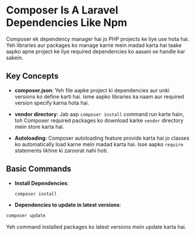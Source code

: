 # Composer Is A Laravel Dependencies Like Npm

Composer ek dependency manager hai jo PHP projects ke liye use hota hai. Yeh libraries aur packages ko manage karne mein madad karta hai taake aapko apne project ke liye required dependencies ko aasani se handle kar sakein.

## Key Concepts

- **composer.json**: Yeh file aapke project ki dependencies aur unki versions ko define karti hai. Isme aapko libraries ka naam aur required version specify karna hota hai.

- **vendor directory**: Jab aap `composer install` command run karte hain, toh Composer required packages ko download karke `vendor` directory mein store karta hai.

- **Autoloading**: Composer autoloading feature provide karta hai jo classes ko automatically load karne mein madad karta hai. Isse aapko `require` statements likhne ki zaroorat nahi hoti.

## Basic Commands

- **Install Dependencies**: 
  ```bash
  composer install
- **Dependencies to update in latest versions**: 
```bash
composer update
```
Yeh command installed packages ko latest versions mein update karta hai.